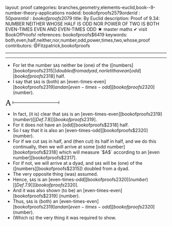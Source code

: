 layout: proof
categories: branches,geometry,elements-euclid,book--9-number-theory-applications
nodeid: bookofproofs$2579
orderid: 50
parentid: bookofproofs$2079
title: By Euclid
description:  Proof of 9.34: NUMBER NEITHER WHOSE HALF IS ODD NOR POWER OF TWO IS BOTH EVEN-TIMES EVEN AND EVEN-TIMES ODD &#9733; master maths &#10004; visit BookOfProofs!
references: bookofproofs$6419
keywords: both,even,half,neither,nor,number,odd,power,times,two,whose,proof
contributors: @Fitzpatrick,bookofproofs

---


---



* For let the number `$A$` neither be (one) of the ([numbers][bookofproofs$2315]) doubled from a dyad, nor let it have an [odd][bookofproofs$2318] half.
* I say that `$A$` is (both) an [even-times-even][bookofproofs$2319] and an [even-times-odd][bookofproofs$2320] (number).

![fig33e](https://github.com/bookofproofs/bookofproofs.github.io/blob/main/_sources/_assets/images/euclid/Book09/fig33e.png?raw=true)

* In fact, (it is) clear that `$A$` is an [even-times-even][bookofproofs$2319] (number) [ [Def. 7.8] ][bookofproofs$2319].
* For it does not have an [odd][bookofproofs$2318] half.
* So I say that it is also an [even-times-odd][bookofproofs$2320] (number).
* For if we cut `$A$` in half, and (then cut) its half in half, and we do this continually, then we will arrive at some [odd number][bookofproofs$2318] which will measure `$A$` according to an [even number][bookofproofs$2317].
* For if not, we will arrive at a dyad, and `$A$` will be (one) of the ([numbers][bookofproofs$2315]) doubled from a dyad.
* The very opposite thing (was) assumed.
* Hence, `$A$` is an [even-times-odd][bookofproofs$2320] (number) [ [Def. 7.9] ][bookofproofs$2320].
* And it was also shown (to be) an [even-times-even][bookofproofs$2319] (number).
* Thus, `$A$` is (both) an [even-times-even][bookofproofs$2319] and an [even-times-odd][bookofproofs$2320] (number).
* (Which is) the very thing it was required to show.
